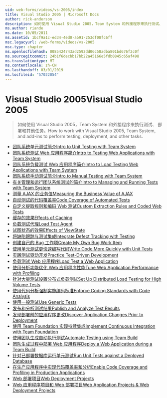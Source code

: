 ```yaml
---
uid: web-forms/videos/vs-2005/index
title: Visual Studio 2005 | Microsoft Docs
author: rick-anderson
description: 如何使用 Visual Studio 2005，Team System 和外接程序来执行测试、 部署和其他任务。
ms.author: riande
ms.date: 10/05/2011
ms.assetid: 1bcf9a1c-ed34-4ed0-ab91-253df08fc6ff
msc.legacyurl: /web-forms/videos/vs-2005
msc.type: chapter
ms.openlocfilehash: 0085424743ad2592dd06c58adba801bd676f2c0f
ms.sourcegitcommit: 24b1f6decbb17bb22a45166e5fdb0845c65af498
ms.translationtype: MT
ms.contentlocale: zh-CN
ms.lasthandoff: 03/01/2019
ms.locfileid: "57022054"
---
```

<a name="visual-studio-2005"></a><span data-ttu-id="d169a-103">Visual Studio 2005</span><span class="sxs-lookup"><span data-stu-id="d169a-103">Visual Studio 2005</span></span>
====================
> <span data-ttu-id="d169a-104">如何使用 Visual Studio 2005，Team System 和外接程序来执行测试、 部署和其他任务。</span><span class="sxs-lookup"><span data-stu-id="d169a-104">How to work with Visual Studio 2005, Team System, and add-ins to perform testing, deployment, and other tasks.</span></span>


- [<span data-ttu-id="d169a-105">团队系统单元测试简介</span><span class="sxs-lookup"><span data-stu-id="d169a-105">Intro to Unit Testing with Team System</span></span>](introduction-to-unit-testing-with-team-system.md)
- [<span data-ttu-id="d169a-106">团队系统测试 Web 应用程序简介</span><span class="sxs-lookup"><span data-stu-id="d169a-106">Intro to Testing Web Applications with Team System</span></span>](introduction-to-testing-web-applications-with-team-system.md)
- [<span data-ttu-id="d169a-107">团队系统负载测试 Web 应用程序简介</span><span class="sxs-lookup"><span data-stu-id="d169a-107">Intro to Load Testing Web Applications with Team System</span></span>](introduction-to-load-testing-web-applications-with-team-system.md)
- [<span data-ttu-id="d169a-108">团队系统手动测试简介</span><span class="sxs-lookup"><span data-stu-id="d169a-108">Intro to Manual Testing with Team System</span></span>](introduction-to-manual-testing-with-team-system.md)
- [<span data-ttu-id="d169a-109">有关管理和运行团队系统测试的简介</span><span class="sxs-lookup"><span data-stu-id="d169a-109">Intro to Managing and Running Tests with Team System</span></span>](introduction-to-managing-and-running-tests-with-team-system.md)
- [<span data-ttu-id="d169a-110">测量 AJAX 的业务值</span><span class="sxs-lookup"><span data-stu-id="d169a-110">Measuring the Business Value of AJAX</span></span>](measuring-the-business-value-of-ajax.md)
- [<span data-ttu-id="d169a-111">自动测试的代码覆盖率</span><span class="sxs-lookup"><span data-stu-id="d169a-111">Code Coverage of Automated Tests</span></span>](code-coverage-of-automated-tests.md)
- [<span data-ttu-id="d169a-112">自定义提取规则和编码 Web 测试</span><span class="sxs-lookup"><span data-stu-id="d169a-112">Custom Extraction Rules and Coded Web Tests</span></span>](custom-extraction-rules-and-coded-web-tests.md)
- [<span data-ttu-id="d169a-113">缓存的效果</span><span class="sxs-lookup"><span data-stu-id="d169a-113">Effects of Caching</span></span>](the-effects-of-caching.md)
- [<span data-ttu-id="d169a-114">负载测试代理</span><span class="sxs-lookup"><span data-stu-id="d169a-114">Load Test Agent</span></span>](using-the-load-test-agent.md)
- [<span data-ttu-id="d169a-115">试图状态的效果</span><span class="sxs-lookup"><span data-stu-id="d169a-115">Effects of ViewState</span></span>](the-effects-of-viewstate.md)
- [<span data-ttu-id="d169a-116">将缺陷跟踪与测试集成</span><span class="sxs-lookup"><span data-stu-id="d169a-116">Integrate Defect Tracking with Testing</span></span>](how-do-i-integrate-defect-tracking-with-testing.md)
- [<span data-ttu-id="d169a-117">创建自己的 Bug 工作项</span><span class="sxs-lookup"><span data-stu-id="d169a-117">Create My Own Bug Work Item</span></span>](how-do-i-create-my-own-bug-work-item.md)
- [<span data-ttu-id="d169a-118">使用单元测试更快速编写代码</span><span class="sxs-lookup"><span data-stu-id="d169a-118">Write Code More Quickly with Unit Tests</span></span>](how-do-i-write-code-more-quickly-with-unit-tests.md)
- [<span data-ttu-id="d169a-119">实践测试驱动开发</span><span class="sxs-lookup"><span data-stu-id="d169a-119">Practice Test-Driven Development</span></span>](how-do-i-practice-test-driven-development.md)
- [<span data-ttu-id="d169a-120">负载测试 Web 应用程序</span><span class="sxs-lookup"><span data-stu-id="d169a-120">Load Test a Web Application</span></span>](how-do-i-load-test-a-web-application.md)
- [<span data-ttu-id="d169a-121">使用分析功能优化 Web 应用程序性能</span><span class="sxs-lookup"><span data-stu-id="d169a-121">Tune Web Application Performance with Profiling</span></span>](how-do-i-tune-web-application-performance-with-profiling.md)
- [<span data-ttu-id="d169a-122">针对大量测试设置分布式负载测试</span><span class="sxs-lookup"><span data-stu-id="d169a-122">Set Up Distributed Load Testing for High Volume Tests</span></span>](how-do-i-set-up-distributed-load-testing-for-high-volume-tests.md)
- [<span data-ttu-id="d169a-123">使用代码分析强制实施编码标准</span><span class="sxs-lookup"><span data-stu-id="d169a-123">Enforce Coding Standards with Code Analysis</span></span>](how-do-i-enforce-coding-standards-with-code-analysis.md)
- [<span data-ttu-id="d169a-124">使用一般测试</span><span class="sxs-lookup"><span data-stu-id="d169a-124">Use Generic Tests</span></span>](how-do-i-use-generic-tests.md)
- [<span data-ttu-id="d169a-125">发布和分析测试结果</span><span class="sxs-lookup"><span data-stu-id="d169a-125">Publish and Analyze Test Results</span></span>](how-do-i-publish-and-analyze-test-results.md)
- [<span data-ttu-id="d169a-126">发现部署前的应用程序更改</span><span class="sxs-lookup"><span data-stu-id="d169a-126">Discover Application Changes Prior to Deployment</span></span>](how-do-i-discover-application-changes-prior-to-deployment.md)
- [<span data-ttu-id="d169a-127">使用 Team Foundation 实现持续集成</span><span class="sxs-lookup"><span data-stu-id="d169a-127">Implement Continuous Integration with Team Foundation</span></span>](how-do-i-implement-continuous-integration-with-team-foundation.md)
- [<span data-ttu-id="d169a-128">使用团队生成自动执行测试</span><span class="sxs-lookup"><span data-stu-id="d169a-128">Automate Testing using Team Build</span></span>](how-do-i-automate-testing-using-team-build.md)
- [<span data-ttu-id="d169a-129">团队生成过程中部署 Web 应用程序</span><span class="sxs-lookup"><span data-stu-id="d169a-129">Deploy a Web Application during a Team Build</span></span>](how-do-i-deploy-a-web-application-during-a-team-build.md)
- [<span data-ttu-id="d169a-130">针对已部署数据库运行单元测试</span><span class="sxs-lookup"><span data-stu-id="d169a-130">Run Unit Tests against a Deployed Database</span></span>](how-do-i-run-unit-tests-against-a-deployed-database.md)
- [<span data-ttu-id="d169a-131">在生产应用程序中实现代码覆盖率和分析</span><span class="sxs-lookup"><span data-stu-id="d169a-131">Enable Code Coverage and Profiling in Production Applications</span></span>](how-do-i-enable-code-coverage-and-profiling-in-production-applications.md)
- [<span data-ttu-id="d169a-132">Web 部署项目</span><span class="sxs-lookup"><span data-stu-id="d169a-132">Web Deployment Projects</span></span>](web-deployment-projects.md)
- [<span data-ttu-id="d169a-133">Web 应用程序项目和 Web 部署项目</span><span class="sxs-lookup"><span data-stu-id="d169a-133">Web Application Projects & Web Deployment Projects</span></span>](web-application-projects-web-deployment-projects.md)

